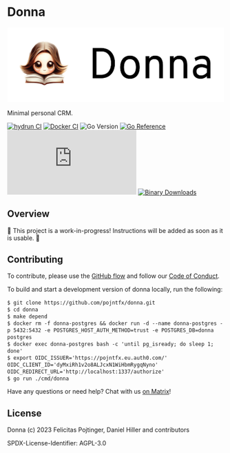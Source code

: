 # Donna

![Logo](./docs/logo-readme.png)

Minimal personal CRM.

[![hydrun CI](https://github.com/pojntfx/donna/actions/workflows/hydrun.yaml/badge.svg)](https://github.com/pojntfx/donna/actions/workflows/hydrun.yaml)
[![Docker CI](https://github.com/pojntfx/donna/actions/workflows/docker.yaml/badge.svg)](https://github.com/pojntfx/donna/actions/workflows/docker.yaml)
![Go Version](https://img.shields.io/badge/go%20version-%3E=1.18-61CFDD.svg)
[![Go Reference](https://pkg.go.dev/badge/github.com/pojntfx/donna.svg)](https://pkg.go.dev/github.com/pojntfx/donna)
[![Matrix](https://img.shields.io/matrix/donnadev:matrix.org)](https://matrix.to/#/#donnadev:matrix.org?via=matrix.org)
[![Binary Downloads](https://img.shields.io/github/downloads/pojntfx/donna/total?label=binary%20downloads)](https://github.com/pojntfx/donna/releases)

## Overview

🚧 This project is a work-in-progress! Instructions will be added as soon as it is usable. 🚧

## Contributing

To contribute, please use the [GitHub flow](https://guides.github.com/introduction/flow/) and follow our [Code of Conduct](./CODE_OF_CONDUCT.md).

To build and start a development version of donna locally, run the following:

```shell
$ git clone https://github.com/pojntfx/donna.git
$ cd donna
$ make depend
$ docker rm -f donna-postgres && docker run -d --name donna-postgres -p 5432:5432 -e POSTGRES_HOST_AUTH_METHOD=trust -e POSTGRES_DB=donna postgres
$ docker exec donna-postgres bash -c 'until pg_isready; do sleep 1; done'
$ export OIDC_ISSUER='https://pojntfx.eu.auth0.com/' OIDC_CLIENT_ID='dyMxiRh1v2o8ALJcxN1WiHbmRygqNyno' OIDC_REDIRECT_URL='http://localhost:1337/authorize'
$ go run ./cmd/donna
```

Have any questions or need help? Chat with us [on Matrix](https://matrix.to/#/#donnadev:matrix.org?via=matrix.org)!

## License

Donna (c) 2023 Felicitas Pojtinger, Daniel Hiller and contributors

SPDX-License-Identifier: AGPL-3.0

